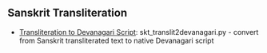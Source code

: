 ## Sanskrit Transliteration

- [Transliteration to Devanagari Script](https://github.com/jonfernq/Python-For-Sanskrit-Pali/blob/main/SanskritTransliteration/skt_translit2devanagari.py): skt_translit2devanagari.py - convert from Sanskrit transliterated text to native Devanagari script 

